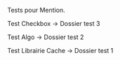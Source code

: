 Tests pour Mention.

Test Checkbox -> Dossier test 3

Test Algo -> Dossier test 2

Test Librairie Cache -> Dossier test 1
